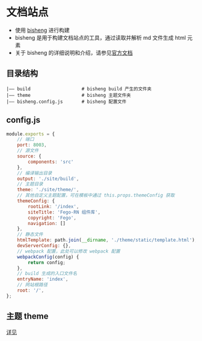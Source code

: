 # 文档站点

- 使用 [bisheng](https://github.com/benjycui/bisheng) 进行构建
- bisheng 是用于构建文档站点的工具，通过读取并解析 md 文件生成 html 元素
- 关于 bisheng 的详细说明和介绍，请参见[官方文档](https://github.com/benjycui/bisheng/tree/master/docs)

## 目录结构
```
|—— build                   # bisheng build 产生的文件夹
|—— theme                   # bisheng 主题文件夹
|—— bisheng.config.js       # bisheng 配置文件
```

## config.js
```js
module.exports = {
	// 端口
	port: 8003,
	// 源文件
	source: {
		components: 'src'
	},
	// 编译输出目录
	output: './site/build',
	// 主题目录
	theme: './site/theme/',
	// 其他自定义主题配置，可在模板中通过 this.props.themeConfig 获取
	themeConfig: {
		rootLink: '/index',
		siteTitle: 'Fego-RN 组件库',
		copyright: 'Fego',
		navigation: []
	},
	// 静态文件
	htmlTemplate: path.join(__dirname, './theme/static/template.html'),
	devServerConfig: {},
	// webpack 配置，此处可以修改 webpack 配置
	webpackConfig(config) {
		return config;
	},
	// build 生成的入口文件名
	entryName: 'index',
	// 网站根路径
	root: '/',
};
```

## 主题 theme
[详见](theme/README.md)
